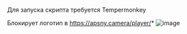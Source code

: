 Для запуска скрипта требуется Tempermonkey

Блокирует логотип в https://apsny.camera/player/*
![image](https://github.com/reques6e/SystemUtilis/assets/149709871/c9690667-85a8-4520-aba2-5f00b01a7f9a)
